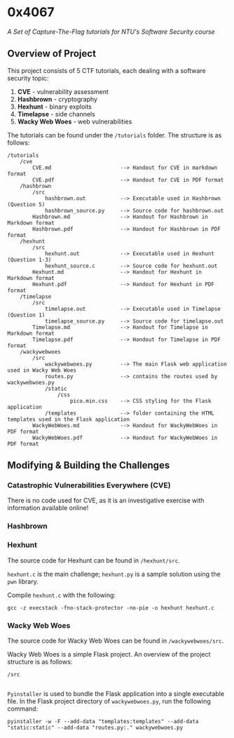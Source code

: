 # 0x4067
*A Set of Capture-The-Flag tutorials for NTU's Software Security course*

## Overview of Project
This project consists of 5 CTF tutorials, each dealing with a software security topic:
1. **CVE** - vulnerability assessment
2. **Hashbrown** - cryptography
3. **Hexhunt** - binary exploits
4. **Timelapse** - side channels
5. **Wacky Web Woes** - web vulnerabilities

The tutorials can be found under the `/tutorials` folder. The structure is as follows:
```
/tutorials
    /cve
        CVE.md                      --> Handout for CVE in markdown format
        CVE.pdf                     --> Handout for CVE in PDF format
    /hashbrown
        /src
            hashbrown.out           --> Executable used in Hashbrown (Question 5)
            hashbrown_source.py     --> Source code for hashbrown.out
        Hashbrown.md                --> Handout for Hashbrown in Markdown format
        Hashbrown.pdf               --> Handout for Hashbrown in PDF format
    /hexhunt
        /src
            hexhunt.out             --> Executable used in Hexhunt (Question 1-3)
            hexhunt_source.c        --> Source code for hexhunt.out
        Hexhunt.md                  --> Handout for Hexhunt in Markdown format
        Hexhunt.pdf                 --> Handout for Hexhunt in PDF format
    /timelapse
        /src
            timelapse.out           --> Executable used in Timelapse (Question 1)
            timelapse_source.py     --> Source code for timelapse.out
        Timelapse.md                --> Handout for Timelapse in Markdown format
        Timelapse.pdf               --> Handout for Timelapse in PDF format
    /wackywebwoes
        /src
            wackywebwoes.py         --> The main Flask web application used in Wacky Web Woes
            routes.py               --> contains the routes used by wackywebwoes.py
            /static
                /css
                    pico.min.css    --> CSS styling for the Flask application
            /templates              --> folder containing the HTML templates used in the Flask application
        WackyWebWoes.md             --> Handout for WackyWebWoes in PDF format
        WackyWebWoes.pdf            --> Handout for WackyWebWoes in PDF format
```

## Modifying & Building the Challenges

### Catastrophic Vulnerabilities Everywhere (CVE)
There is no code used for CVE, as it is an investigative exercise with information available online!

### Hashbrown

### Hexhunt
The source code for Hexhunt can be found in `/hexhunt/src`. 

`hexhunt.c` is the main challenge; `hexhunt.py` is a sample solution using the `pwn` library.

Compile `hexhunt.c` with the following:
```
gcc -z execstack -fno-stack-protector -no-pie -o hexhunt hexhunt.c
```


### Wacky Web Woes
The source code for Wacky Web Woes can be found in `/wackywebwoes/src`.  

Wacky Web Woes is a simple Flask project. An overview of the project structure is as follows:
```
/src
    
```

`Pyinstaller` is used to bundle the Flask application into a single executable file. In the Flask project directory of `wackywebwoes.py`, run the following command:
```
pyinstaller -w -F --add-data "templates:templates" --add-data "static:static" --add-data "routes.py:." wackywebwoes.py
```